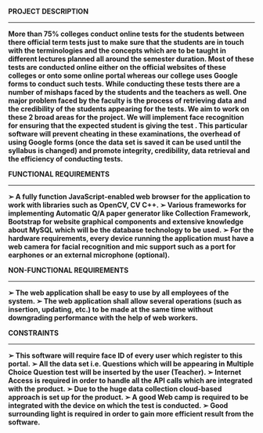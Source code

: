 <b>PROJECT DESCRIPTION<b>
<hr>

More than 75% colleges conduct online tests for the students between there official term tests just to make
sure that the students are in touch with the terminologies and the concepts which are to be taught in different
lectures planned all around the semester duration. Most of these tests are conducted online either on the
official websites of these colleges or onto some online portal whereas our college uses Google forms to
conduct such tests. While conducting these tests there are a number of mishaps faced by the students and the
teachers as well. One major problem faced by the faculty is the process of retrieving data and the credibility
of the students appearing for the tests. We aim to work on these 2 broad areas for the project. We will
implement face recognition for ensuring that the expected student is giving the test . This particular software
will prevent cheating in these examinations, the overhead of using Google forms (once the data set is saved
it can be used until the syllabus is changed) and promote integrity, credibility, data retrieval and the
efficiency of conducting tests.

FUNCTIONAL REQUIREMENTS
<hr>
➢ A fully function JavaScript-enabled web browser for the application to work with
libraries such as OpenCV, CV C++.
➢ Various frameworks for implementing Automatic Q/A paper generator like
Collection Framework, Bootstrap for website graphical components and
extensive knowledge about MySQL which will be the database technology to be used.
➢ For the hardware requirements, every device running the application must have
a web camera for facial recognition and mic support such as a port for earphones
or an external microphone (optional).

NON-FUNCTIONAL REQUIREMENTS
<hr>
➢ The web application shall be easy to use by all employees of the system.
➢ The web application shall allow several operations (such as insertion, updating, etc.)
to be made at the same time without downgrading performance with the help of
web workers.

CONSTRAINTS
<hr>
➢ This software will require face ID of every user which register to this portal.
➢ All the data set i.e. Questions which will be appearing in Multiple Choice Question test
will be inserted by the user (Teacher).
➢ Internet Access is required in order to handle all the API calls which are integrated with
the product.
➢ Due to the huge data collection cloud-based approach is set up for the product.
➢ A good Web camp is required to be integrated with the device on which the test is conducted.
➢ Good surrounding light is required in order to gain more efficient result from the software.


